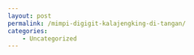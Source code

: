 ```yaml
---
layout: post
permalink: /mimpi-digigit-kalajengking-di-tangan/
categories:
    - Uncategorized
---
```



